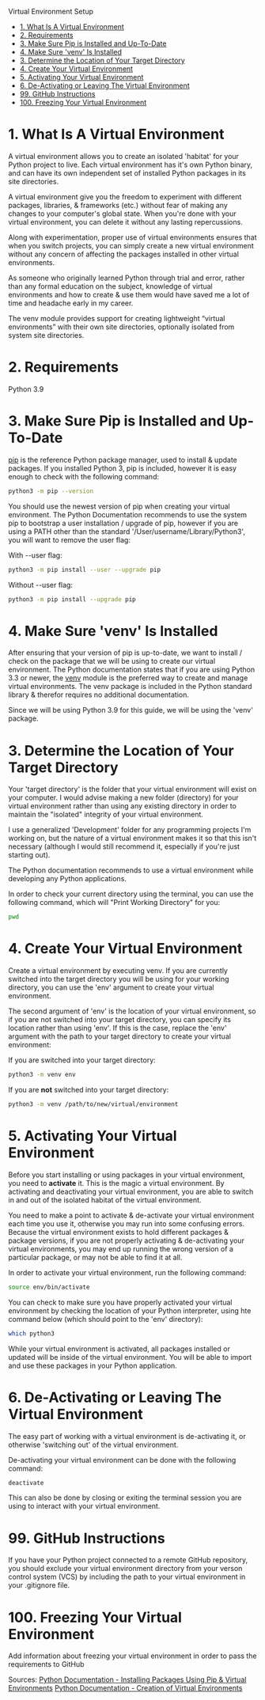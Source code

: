 Virtual Environment Setup

- [1. What Is A Virtual Environment](#1-what-is-a-virtual-environment)
- [2. Requirements](#2-requirements)
- [3. Make Sure Pip is Installed and Up-To-Date](#3-make-sure-pip-is-installed-and-up-to-date)
- [4. Make Sure 'venv' Is Installed](#4-make-sure-venv-is-installed)
- [3. Determine the Location of Your Target Directory](#3-determine-the-location-of-your-target-directory)
- [4. Create Your Virtual Environment](#4-create-your-virtual-environment)
- [5. Activating Your Virtual Environment](#5-activating-your-virtual-environment)
- [6. De-Activating or Leaving The Virtual Environment](#6-de-activating-or-leaving-the-virtual-environment)
- [99. GitHub Instructions](#99-github-instructions)
- [100. Freezing Your Virtual Environment](#100-freezing-your-virtual-environment)

# 1. What Is A Virtual Environment

A virtual environment allows you to create an isolated 'habitat' for your Python project to live. Each virtual environment has it's own Python binary, and can have its own independent set of installed Python packages in its site directories.

A virtual environment give you the freedom to experiment with different packages, libraries, & frameworks (etc.) without fear of making any changes to your computer's global state. When you're done with your virtual environment, you can delete it without any lasting repercussions.

Along with experimentation, proper use of virtual environments ensures that when you switch projects, you can simply create a new virtual environment without any concern of affecting the packages installed in other virtual environments.

As someone who originally learned Python through trial and error, rather than any formal education on the subject, knowledge of virtual environments and how to create & use them would have saved me a lot of time and headache early in my career.

The venv module provides support for creating lightweight “virtual environments” with their own site directories, optionally isolated from system site directories.

# 2. Requirements

Python 3.9

# 3. Make Sure Pip is Installed and Up-To-Date

[pip](https://packaging.python.org/key_projects/#pip) is the reference Python package manager, used to install & update packages. If you installed Python 3, pip is included, however it is easy enough to check with the following command:

```bash
python3 -m pip --version
```

You should use the newest version of pip when creating your virtual environment. The Python Documentation recommends to use the system pip to bootstrap a user installation / upgrade of pip, however if you are using a PATH other than the standard '/User/username/Library/Python3', you will want to remove the user flag:

With --user flag:

```bash
python3 -m pip install --user --upgrade pip
```

Without --user flag:

```bash
python3 -m pip install --upgrade pip
```

# 4. Make Sure 'venv' Is Installed

After ensuring that your version of pip is up-to-date, we want to install / check on the package that we will be using to create our virtual environment. The Python documentation states that if you are using Python 3.3 or newer, the [venv](https://docs.python.org/3/library/venv.html#module-venv) module is the preferred way to create and manage virtual environments. The venv package is included in the Python standard library & therefor requires no additional documentation.

Since we will be using Python 3.9 for this guide, we will be using the 'venv' package.

# 3. Determine the Location of Your Target Directory

Your 'target directory' is the folder that your virtual environment will exist on your computer. I would advise making a new folder (directory) for your virtual environment rather than using any existing directory in order to maintain the "isolated" integrity of your virtual environment.

I use a generalized 'Development' folder for any programming projects I'm working on, but the nature of a virtual environment makes it so that this isn't necessary (although I would still recommend it, especially if you're just starting out).

The Python documentation recommends to use a virtual environment while developing any Python applications.

In order to check your current directory using the terminal, you can use the following command, which will "Print Working Directory" for you:

```bash
pwd
```

# 4. Create Your Virtual Environment

Create a virtual environment by executing venv. If you are currently switched into the target directory you will be using for your working directory, you can use the 'env' argument to create your virtual environment.

The second argument of 'env' is the location of your virtual environment, so if you are not switched into your target directory, you can specify its location rather than using 'env'. If this is the case, replace the 'env' argument with the path to your target directory to create your virtual environment:

If you are switched into your target directory:

```bash
python3 -m venv env
```

If you are **not** switched into your target directory:

```bash
python3 -m venv /path/to/new/virtual/environment
```

# 5. Activating Your Virtual Environment

Before you start installing or using packages in your virtual environment, you need to **activate** it. This is the magic a virtual environment. By activating and deactivating your virtual environment, you are able to switch in and out of the isolated habitat of the virtual environment.

You need to make a point to activate & de-activate your virtual environment each time you use it, otherwise you may run into some confusing errors. Because the virtual environment exists to hold different packages & package versions, if you are not properly activating & de-activating your virtual environments, you may end up running the wrong version of a particular package, or may not be able to find it at all.

In order to activate your virtual environment, run the following command:

```bash
source env/bin/activate
```

You can check to make sure you have properly activated your virtual environment by checking the location of your Python interpreter, using hte command below (which should point to the 'env' directory):

```bash
which python3
```

While your virtual environment is activated, all packages installed or updated will be inside of the virtual environment. You will be able to import and use these packages in your Python application.

<!-- Make a note about packages installed globally working without the venv being properlly updated -->

# 6. De-Activating or Leaving The Virtual Environment

The easy part of working with a virtual environment is de-activating it, or otherwise 'switching out' of the virtual environment.

De-activating your virtual environment can be done with the following command:

```bash
deactivate
```

This can also be done by closing or exiting the terminal session you are using to interact with your virtual environment.

# 99. GitHub Instructions

If you have your Python project connected to a remote GitHub repository, you should exclude your virtual environment directory from your verson control system (VCS) by including the path to your virtual environment in your .gitignore file.

# 100. Freezing Your Virtual Environment

Add information about freezing your virtual environment in order to pass the requirements to GitHub

Sources:
[Python Documentation - Installing Packages Using Pip & Virtual Environments](https://packaging.python.org/guides/installing-using-pip-and-virtual-environments/#creating-a-virtual-environment)
[Python Documentation - Creation of Virtual Environments](https://docs.python.org/3/library/venv.html)
